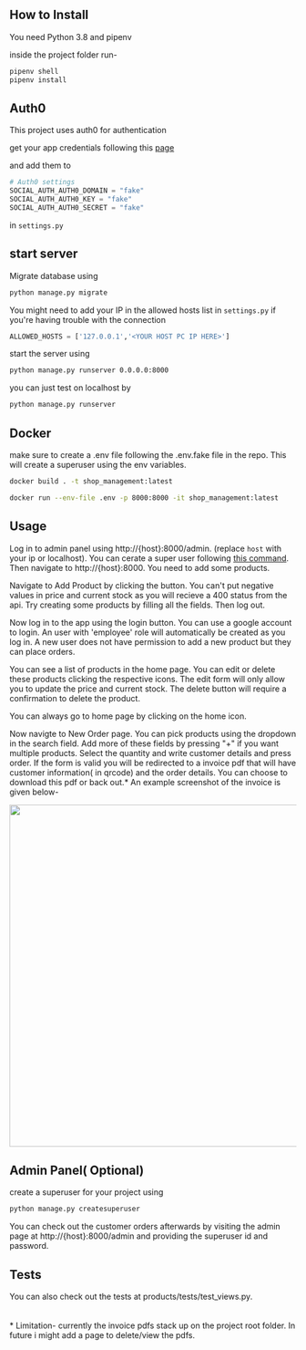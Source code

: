 ## How to Install

You need Python 3.8 and pipenv

inside the project folder run-

```bash
pipenv shell
pipenv install
```

## Auth0

This project uses auth0 for authentication

get your app credentials following this [page](https://auth0.com/docs/quickstart/webapp/django/01-login#configure-auth0)

and add them to

```python
# Auth0 settings
SOCIAL_AUTH_AUTH0_DOMAIN = "fake"
SOCIAL_AUTH_AUTH0_KEY = "fake"
SOCIAL_AUTH_AUTH0_SECRET = "fake"
```

in `settings.py`

## start server

Migrate database using

```bash
python manage.py migrate
```

You might need to add your IP in the allowed hosts list in `settings.py` if you're having trouble with the connection

```python
ALLOWED_HOSTS = ['127.0.0.1','<YOUR HOST PC IP HERE>']
```

start the server using

```bash
python manage.py runserver 0.0.0.0:8000
```

you can just test on localhost by

```bash
python manage.py runserver
```

## Docker

make sure to create a .env file following the .env.fake file in the repo. This will create a superuser using the env variables.

```bash
docker build . -t shop_management:latest
```

```bash
docker run --env-file .env -p 8000:8000 -it shop_management:latest
```

## Usage

Log in to admin panel using http://{host}:8000/admin. (replace `host` with your ip or localhost). You can cerate a super user following [this command](#admin-panel-optional). Then navigate to http://{host}:8000. You need to add some products.

Navigate to Add Product by clicking the button. You can't put negative values in price and current stock as you will recieve a 400 status from the api. Try creating some products by filling all the fields. Then log out.

Now log in to the app using the login button. You can use a google account to login. An user with 'employee' role will automatically be created as you log in. A new user does not have permission to add a new product but they can place orders.

You can see a list of products in the home page. You can edit or delete these products clicking the respective icons. The edit form will only allow you to update the price and current stock. The delete button will require a confirmation to delete the product.

You can always go to home page by clicking on the home icon.

Now navigte to New Order page. You can pick products using the dropdown in the search field. Add more of these fields by pressing "+" if you want multiple products. Select the quantity and write customer details and press order. If the form is valid you will be redirected to a invoice pdf that will have customer information( in qrcode) and the order details. You can choose to download this pdf or back out.\*
An example screenshot of the invoice is given below-

<img height="600" src="https://raw.githubusercontent.com/aka-rabbi/shop_management/main/invoice.png">

## Admin Panel( Optional)

create a superuser for your project using

```bash
python manage.py createsuperuser
```

You can check out the customer orders afterwards by visiting the admin page at http://{host}:8000/admin and providing the superuser id and password.

## Tests

You can also check out the tests at products/tests/test_views.py.
\
\
\
\* Limitation- currently the invoice pdfs stack up on the project root folder. In future i might add a page to delete/view the pdfs.

